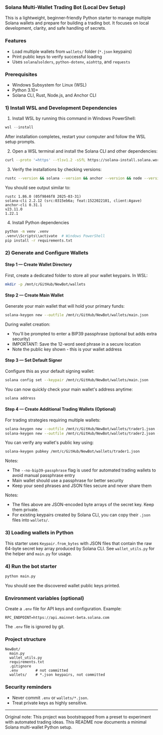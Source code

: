 ### Solana Multi‑Wallet Trading Bot (Local Dev Setup)

This is a lightweight, beginner‑friendly Python starter to manage multiple Solana wallets and prepare for building a trading bot. It focuses on local development, clarity, and safe handling of secrets.

### Features
- Load multiple wallets from `wallets/` folder (`*.json` keypairs)
- Print public keys to verify successful loading
- Uses `solana`/`solders`, `python-dotenv`, `aiohttp`, and `requests`

### Prerequisites
- Windows Subsystem for Linux (WSL)
- Python 3.10+
- Solana CLI, Rust, Node.js, and Anchor CLI

### 1) Install WSL and Development Dependencies

1. Install WSL by running this command in Windows PowerShell:
```powershell
wsl --install
```
After installation completes, restart your computer and follow the WSL setup prompts.

2. Open a WSL terminal and install the Solana CLI and other dependencies:
```bash
curl --proto '=https' --tlsv1.2 -sSfL https://solana-install.solana.workers.dev | bash
```

3. Verify the installations by checking versions:
```bash
rustc --version && solana --version && anchor --version && node --version && yarn --version
```

You should see output similar to:
```
rustc 1.86.0 (05f9846f8 2025-03-31)
solana-cli 2.2.12 (src:0315eb6a; feat:1522022101, client:Agave)
anchor-cli 0.31.1
v23.11.0
1.22.1
```

4. Install Python dependencies
```bash
python -m venv .venv
.venv\\Scripts\\activate  # Windows PowerShell
pip install -r requirements.txt
```

### 2) Generate and Configure Wallets

#### Step 1 — Create Wallet Directory
First, create a dedicated folder to store all your wallet keypairs. In WSL:

```bash
mkdir -p /mnt/c/GitHub/NewBot/wallets
```

#### Step 2 — Create Main Wallet
Generate your main wallet that will hold your primary funds:

```bash
solana-keygen new --outfile /mnt/c/GitHub/NewBot/wallets/main.json
```

During wallet creation:
- You'll be prompted to enter a BIP39 passphrase (optional but adds extra security)
- IMPORTANT: Save the 12-word seed phrase in a secure location
- Note the public key shown - this is your wallet address

#### Step 3 — Set Default Signer
Configure this as your default signing wallet:

```bash
solana config set --keypair /mnt/c/GitHub/NewBot/wallets/main.json
```

You can now quickly check your main wallet's address anytime:
```bash
solana address
```

#### Step 4 — Create Additional Trading Wallets (Optional)
For trading strategies requiring multiple wallets:

```bash
solana-keygen new --outfile /mnt/c/GitHub/NewBot/wallets/trader1.json --no-bip39-passphrase
solana-keygen new --outfile /mnt/c/GitHub/NewBot/wallets/trader2.json --no-bip39-passphrase
```

You can verify any wallet's public key using:
```bash
solana-keygen pubkey /mnt/c/GitHub/NewBot/wallets/trader1.json
```

Notes:
- The `--no-bip39-passphrase` flag is used for automated trading wallets to avoid manual passphrase entry
- Main wallet should use a passphrase for better security
- Keep your seed phrases and JSON files secure and never share them

Notes:
- The files above are JSON-encoded byte arrays of the secret key. Keep them private.
- For existing keypairs created by Solana CLI, you can copy their `.json` files into `wallets/`.

### 3) Loading wallets in Python
This starter uses `Keypair.from_bytes` with JSON files that contain the raw 64-byte secret key array produced by Solana CLI. See `wallet_utils.py` for the helper and `main.py` for usage.

### 4) Run the bot starter
```bash
python main.py
```
You should see the discovered wallet public keys printed.

### Environment variables (optional)
Create a `.env` file for API keys and configuration. Example:
```
RPC_ENDPOINT=https://api.mainnet-beta.solana.com
```
The `.env` file is ignored by git.

### Project structure
```
NewBot/
  main.py
  wallet_utils.py
  requirements.txt
  .gitignore
  .env        # not committed
  wallets/    # *.json keypairs, not committed
```

### Security reminders
- Never commit `.env` or `wallets/*.json`.
- Treat private keys as highly sensitive.

---

Original note: This project was bootstrapped from a preset to experiment with automated trading ideas. This README now documents a minimal Solana multi-wallet Python setup.
